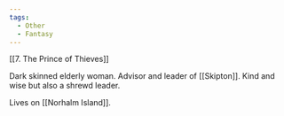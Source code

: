 ```yaml
---
tags:
  - Other
  - Fantasy
---
```

[[7. The Prince of Thieves]]

Dark skinned elderly woman. Advisor and leader of [[Skipton]]. Kind and wise but also a shrewd leader. 

Lives on [[Norhalm Island]].
